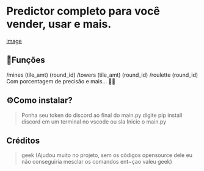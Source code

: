# Predictor completo para você vender, usar e mais.

[image](https://ibb.co/hRYNmwL)

## 📝Funções
/mines (tile_amt) (round_id)
/towers (tile_amt) (round_id)
/roulette (round_id)
Com porcentagem de precisão e mais... 🤷‍♂️

## ⚙️Como instalar?
> Ponha seu token do discord ao final do main.py
> digite pip install discord em um terminal no vscode ou sla
> Inicie o main.py


## Créditos
> geek (Ajudou muito no projeto, sem os códigos opensource dele eu não conseguiria mesclar os comandos ent~çao valeu geek)

